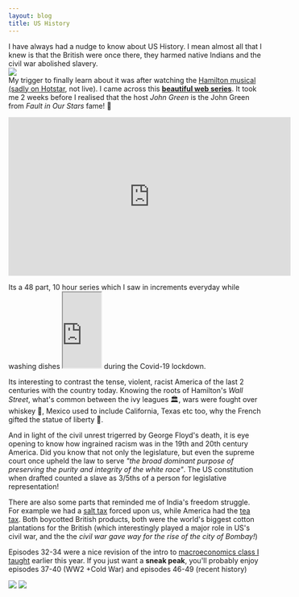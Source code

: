```yaml
---
layout: blog
title: US History
---
```


I have always had a nudge to know about US History. I mean almost all that I knew is that the British were once there, they harmed native Indians and the civil war abolished slavery.
<br><img src="https://media.giphy.com/media/J1v8Fx8ro0gkFt96To/giphy.gif"><br>
My trigger to finally learn about it was after watching the [Hamilton musical (sadly on Hotstar](https://www.hotstar.com/in/movies/hamilton/1260032145), not live). I came across this [**beautiful web series**](https://www.youtube.com/embed/videoseries?list=PL8dPuuaLjXtMwmepBjTSG593eG7ObzO7s). It took me 2 weeks before I realised that the host *John Green* is the John Green from *Fault in Our Stars* fame! 🌟 

<iframe width="560" height="315" src="https://www.youtube.com/embed/videoseries?list=PL8dPuuaLjXtMwmepBjTSG593eG7ObzO7s" frameborder="0" allow="accelerometer; autoplay; encrypted-media; gyroscope; picture-in-picture" allowfullscreen></iframe>

<p>Its a 48 part, 10 hour series which I saw in increments everyday while washing dishes 
<iframe src="https://giphy.com/embed/d2YMJ481F8qqs" width="15%" class="giphy-embed" ></iframe> during the Covid-19 lockdown.</p>

Its interesting to contrast the tense, violent, racist America of the last 2 centuries with the country today. Knowing the roots of Hamilton's *Wall Street*, what's common between the ivy leagues 🏛, wars were fought over whiskey 🍺, Mexico used to include California, Texas etc too, why the French gifted the statue of liberty 🗽.

And in light of the civil unrest trigerred by George Floyd's death, it is eye opening to know how ingrained racism was in the 19th and 20th century America. Did you know that not only the legislature, but even the supreme court once upheld the law to serve *"the broad dominant purpose of preserving the purity and integrity of the white race"*. The US constitution when drafted counted a slave as 3/5ths of a person for legislative representation! 

There are also some parts that reminded me of India's freedom struggle. For example we had a [salt tax](https://www.wikiwand.com/en/History_of_the_British_salt_tax_in_India#:~:text=The%20India%20Salt%20Act%20of,each%20maund%20(82%20pounds).) forced upon us, while America had the [tea tax](https://www.bostonteapartyship.com/the-tea-act#:~:text=The%20passing%20of%20the%20Tea,oil%2C%20paint%2C%20and%20paper.). Both boycotted British products, both were the world's biggest cotton plantations for the British (which interestingly played a major role in US's civil war, and the the *civil war gave way for the rise of the city of Bombay!*)

Episodes 32-34 were a nice revision of the intro to [macroeconomics class I taught](ait_macroeco.md) earlier this year. If you just want a **sneak peak**, you'll probably enjoy episodes 37-40 (WW2 +Cold War) and episodes 46-49 (recent history)

<img src="https://media.giphy.com/media/7GFfijngKbeNy/giphy.gif">
<img src="https://media.giphy.com/media/xT5LMtHmmaTZgm9ELC/giphy.gif">



<lottie-player src="https://assets9.lottiefiles.com/packages/lf20_kBufiL.json"  background="transparent"  speed="1"  style="width: 300px; height: 300px; text-align:right;float: right;" loop  autoplay></lottie-player>


